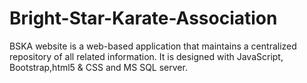 # Bright-Star-Karate-Association
BSKA website is a web-based application that maintains a centralized repository of all related information. It is designed with JavaScript, Bootstrap,html5 &amp; CSS and MS SQL server.

